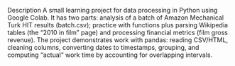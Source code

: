Description
A small learning project for data processing in Python using Google Colab. It has two parts:
analysis of a batch of Amazon Mechanical Turk HIT results (batch.csv);
practice with functions plus parsing Wikipedia tables (the “2010 in film” page) and processing financial metrics (film gross revenue).
The project demonstrates work with pandas: reading CSV/HTML, cleaning columns, converting dates to timestamps, grouping, and computing “actual” work time by accounting for overlapping intervals.
